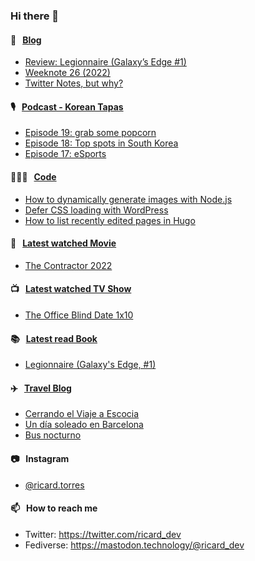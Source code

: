 ### Hi there 👋

#### 📝 &nbsp;&nbsp;[Blog](https://ricard.blog)

- [Review: Legionnaire (Galaxy’s Edge #1)](https://ricard.blog/review/legionnaire/)
- [Weeknote 26 (2022)](https://ricard.blog/weeknote/week-26-2022/)
- [Twitter Notes, but why?](https://ricard.blog/rant/twitter-notes-but-why/)

#### 🎙 &nbsp;&nbsp;[Podcast - Korean Tapas](https://koreantapas.show/)

- [Episode 19: grab some popcorn](https://anchor.fm/korean-tapas/episodes/Episode-19-grab-some-popcorn-e1l68ul)
- [Episode 18: Top spots in South Korea](https://anchor.fm/korean-tapas/episodes/Episode-18-Top-spots-in-South-Korea-e1k57la)
- [Episode 17: eSports](https://anchor.fm/korean-tapas/episodes/Episode-17-eSports-e1jhhb6)

#### 👨🏻‍💻 &nbsp;&nbsp;[Code](https://ricard.dev)

- [How to dynamically generate images with Node.js](https://ricard.dev/how-to-dynamically-generate-images-with-node-js/)
- [Defer CSS loading with WordPress](https://ricard.dev/defer-css-loading-with-wordpress/)
- [How to list recently edited pages in Hugo](https://ricard.dev/how-to-list-recently-edited-pages-in-hugo/)

#### 🍿 &nbsp;&nbsp;[Latest watched Movie](https://quicoto.github.io/reviews/movies/)

- [The Contractor 2022](https://quicoto.github.io/reviews/movies/the-contractor-2022/)

#### 📺 &nbsp;&nbsp;[Latest watched TV Show](https://quicoto.github.io/reviews/tv-shows)

- [The Office Blind Date 1x10](https://quicoto.github.io/reviews/tv-shows/the-office-blind-date/1x10/)

#### 📚 &nbsp;&nbsp;[Latest read Book](https://ricard.blog/books/)

- [Legionnaire (Galaxy&#39;s Edge, #1)](https://www.goodreads.com/review/show/3471333040?utm_medium=api&amp;utm_source=rss)

#### ✈️ &nbsp;&nbsp;[Travel Blog](https://www.quicoto.com/)

- [Cerrando el Viaje a Escocia](https://www.quicoto.com/cerrando-el-viaje-a-escocia/)
- [Un día soleado en Barcelona](https://www.quicoto.com/un-dia-soleado-en-barcelona/)
- [Bus nocturno](https://www.quicoto.com/bus-nocturno/)

#### 📷 &nbsp;&nbsp;Instagram
- [@ricard.torres](https://www.instagram.com/ricard.torres/)

#### 📫 &nbsp;&nbsp;How to reach me

- Twitter: https://twitter.com/ricard_dev
- Fediverse: https://mastodon.technology/@ricard_dev
